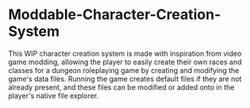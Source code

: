 # Moddable-Character-Creation-System

This WIP character creation system is made with inspiration from video game modding, allowing the player to easily create their own races and classes for a dungeon roleplaying game by creating and modifying the game's data files.
Running the game creates default files if they are not already present, and these files can be modified or added onto in the player's native file explorer.
